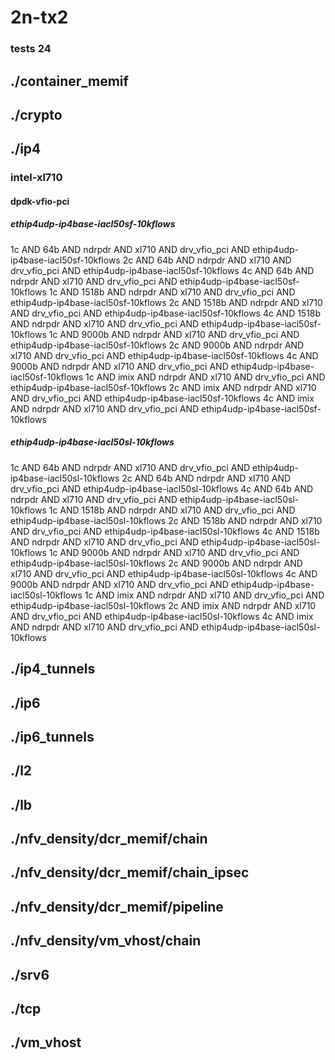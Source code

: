 # 2n-tx2
### tests 24
## ./container_memif
## ./crypto
## ./ip4
### intel-xl710
#### dpdk-vfio-pci
##### ethip4udp-ip4base-iacl50sf-10kflows
1c AND 64b AND ndrpdr AND xl710 AND drv_vfio_pci AND ethip4udp-ip4base-iacl50sf-10kflows
2c AND 64b AND ndrpdr AND xl710 AND drv_vfio_pci AND ethip4udp-ip4base-iacl50sf-10kflows
4c AND 64b AND ndrpdr AND xl710 AND drv_vfio_pci AND ethip4udp-ip4base-iacl50sf-10kflows
1c AND 1518b AND ndrpdr AND xl710 AND drv_vfio_pci AND ethip4udp-ip4base-iacl50sf-10kflows
2c AND 1518b AND ndrpdr AND xl710 AND drv_vfio_pci AND ethip4udp-ip4base-iacl50sf-10kflows
4c AND 1518b AND ndrpdr AND xl710 AND drv_vfio_pci AND ethip4udp-ip4base-iacl50sf-10kflows
1c AND 9000b AND ndrpdr AND xl710 AND drv_vfio_pci AND ethip4udp-ip4base-iacl50sf-10kflows
2c AND 9000b AND ndrpdr AND xl710 AND drv_vfio_pci AND ethip4udp-ip4base-iacl50sf-10kflows
4c AND 9000b AND ndrpdr AND xl710 AND drv_vfio_pci AND ethip4udp-ip4base-iacl50sf-10kflows
1c AND imix AND ndrpdr AND xl710 AND drv_vfio_pci AND ethip4udp-ip4base-iacl50sf-10kflows
2c AND imix AND ndrpdr AND xl710 AND drv_vfio_pci AND ethip4udp-ip4base-iacl50sf-10kflows
4c AND imix AND ndrpdr AND xl710 AND drv_vfio_pci AND ethip4udp-ip4base-iacl50sf-10kflows
##### ethip4udp-ip4base-iacl50sl-10kflows
1c AND 64b AND ndrpdr AND xl710 AND drv_vfio_pci AND ethip4udp-ip4base-iacl50sl-10kflows
2c AND 64b AND ndrpdr AND xl710 AND drv_vfio_pci AND ethip4udp-ip4base-iacl50sl-10kflows
4c AND 64b AND ndrpdr AND xl710 AND drv_vfio_pci AND ethip4udp-ip4base-iacl50sl-10kflows
1c AND 1518b AND ndrpdr AND xl710 AND drv_vfio_pci AND ethip4udp-ip4base-iacl50sl-10kflows
2c AND 1518b AND ndrpdr AND xl710 AND drv_vfio_pci AND ethip4udp-ip4base-iacl50sl-10kflows
4c AND 1518b AND ndrpdr AND xl710 AND drv_vfio_pci AND ethip4udp-ip4base-iacl50sl-10kflows
1c AND 9000b AND ndrpdr AND xl710 AND drv_vfio_pci AND ethip4udp-ip4base-iacl50sl-10kflows
2c AND 9000b AND ndrpdr AND xl710 AND drv_vfio_pci AND ethip4udp-ip4base-iacl50sl-10kflows
4c AND 9000b AND ndrpdr AND xl710 AND drv_vfio_pci AND ethip4udp-ip4base-iacl50sl-10kflows
1c AND imix AND ndrpdr AND xl710 AND drv_vfio_pci AND ethip4udp-ip4base-iacl50sl-10kflows
2c AND imix AND ndrpdr AND xl710 AND drv_vfio_pci AND ethip4udp-ip4base-iacl50sl-10kflows
4c AND imix AND ndrpdr AND xl710 AND drv_vfio_pci AND ethip4udp-ip4base-iacl50sl-10kflows
## ./ip4_tunnels
## ./ip6
## ./ip6_tunnels
## ./l2
## ./lb
## ./nfv_density/dcr_memif/chain
## ./nfv_density/dcr_memif/chain_ipsec
## ./nfv_density/dcr_memif/pipeline
## ./nfv_density/vm_vhost/chain
## ./srv6
## ./tcp
## ./vm_vhost
